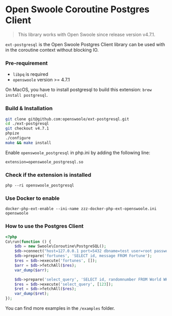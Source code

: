 # Open Swoole Coroutine Postgres Client

> This library works with Open Swoole since release version v4.7.1.

`ext-postgresql` is the Open Swoole Postgres Client library can be used with in the coroutine context without blocking IO.

### Pre-requirement

* `libpq` is required
* `openswoole` version >= 4.7.1

On MacOS, you have to install postgresql to build this extension: `brew install postgresql`.

### Build & Installation

```bash
git clone git@github.com:openswoole/ext-postgresql.git
cd ./ext-postgresql
git checkout v4.7.1
phpize
./configure
make && make install
```

Enable `openswoole_postgresql` in php.ini by adding the following line:

```
extension=openswoole_postgresql.so
```

### Check if the extension is installed

```
php --ri openswoole_postgresql
```

### Use Docker to enable

```
docker-php-ext-enable --ini-name zzz-docker-php-ext-openswoole.ini openswoole
```

### How to use the Postgres Client

```php
<?php
Co\run(function () {
    $db = new Swoole\Coroutine\PostgreSQL();
    $db->connect("host=127.0.0.1 port=5432 dbname=test user=root password=password");
    $db->prepare('fortunes', 'SELECT id, message FROM Fortune');
    $res = $db->execute('fortunes', []);
    $arr = $db->fetchAll($res);
    var_dump($arr);

    $db->prepare('select_query', 'SELECT id, randomnumber FROM World WHERE id = $1');
    $res = $db->execute('select_query', [123]);
    $ret = $db->fetchAll($res);
    var_dump($ret);
});
```

You can find more examples in the `/examples` folder.
